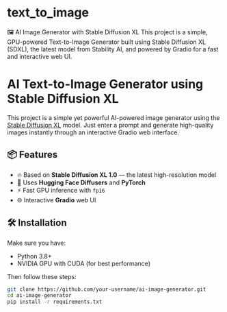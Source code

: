 # text_to_image
🖼️ AI Image Generator with Stable Diffusion XL This project is a simple, GPU-powered Text-to-Image Generator built using Stable Diffusion XL (SDXL), the latest model from Stability AI, and powered by Gradio for a fast and interactive web UI.
#  AI Text-to-Image Generator using Stable Diffusion XL

This project is a simple yet powerful AI-powered image generator using the [Stable Diffusion XL](https://huggingface.co/stabilityai/stable-diffusion-xl-base-1.0) model. Just enter a prompt and generate high-quality images instantly through an interactive Gradio web interface.

## 📦 Features

- 🔥 Based on **Stable Diffusion XL 1.0** — the latest high-resolution model
- 🧠 Uses **Hugging Face Diffusers** and **PyTorch**
- ⚡ Fast GPU inference with `fp16`
- 🌐 Interactive **Gradio** web UI

## 🛠️ Installation

Make sure you have:

- Python 3.8+
- NVIDIA GPU with CUDA (for best performance)

Then follow these steps:

```bash
git clone https://github.com/your-username/ai-image-generator.git
cd ai-image-generator
pip install -r requirements.txt
